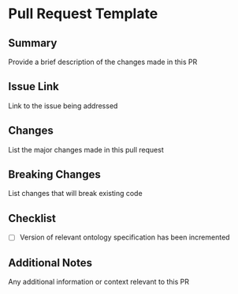 # Pull Request Template

## Summary

Provide a brief description of the changes made in this PR

## Issue Link

Link to the issue being addressed

## Changes

List the major changes made in this pull request

## Breaking Changes

List changes that will break existing code

## Checklist

- [ ] Version of relevant ontology specification has been incremented

## Additional Notes

Any additional information or context relevant to this PR
